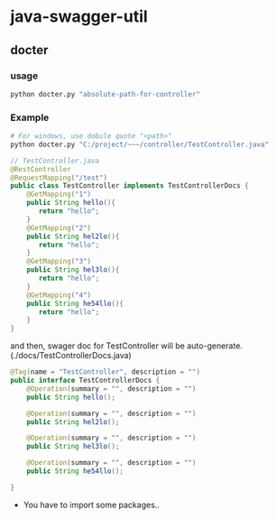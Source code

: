 # java-swagger-util

## docter
### usage

```bash
python docter.py "absolute-path-for-controller"

```

### Example

```python
# For windows, use dobule quote "<path>"
python docter.py "C:/project/~~~/controller/TestController.java"
```

```java
// TestController.java
@RestController
@RequestMapping("/test")
public class TestController implements TestControllerDocs {
    @GetMapping("1")
    public String hello(){
       return "hello";
    }
    @GetMapping("2")
    public String hel2lo(){
       return "hello";
    }
    @GetMapping("3")
    public String hel3lo(){
       return "hello";
    }
    @GetMapping("4")
    public String he54llo(){
       return "hello";
    }
}
```

and then, swager doc for TestController will be auto-generate. (./docs/TestControllerDocs.java)

```java
@Tag(name = "TestController", description = "")
public interface TestControllerDocs {
    @Operation(summary = "", description = "")
    public String hello();

    @Operation(summary = "", description = "")
    public String hel2lo();

    @Operation(summary = "", description = "")
    public String hel3lo();

    @Operation(summary = "", description = "")
    public String he54llo();

}
```

- You have to import some packages..